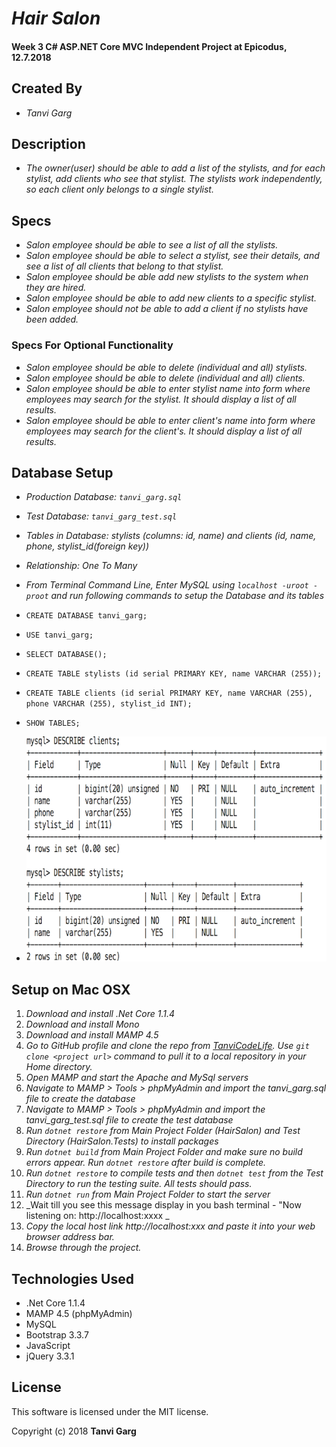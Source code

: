 # _Hair Salon_
#### Week 3 C# ASP.NET Core MVC Independent Project at Epicodus, 12.7.2018

## Created By
* _Tanvi Garg_

## Description
* _The owner(user) should be able to add a list of the stylists, and for each stylist, add clients who see that stylist. The stylists work independently, so each client only belongs to a single stylist._


## Specs
* _Salon employee should be able to see a list of all the stylists._
* _Salon employee should be able to select a stylist, see their details, and see a list of all clients that belong to that stylist._
* _Salon employee should be able add new stylists to the system when they are hired._
* _Salon employee should be able to add new clients to a specific stylist._
* _Salon employee should not be able to add a client if no stylists have been added._
### Specs For Optional Functionality
* _Salon employee should be able to delete (individual and all) stylists._
* _Salon employee should be able to delete (individual and all) clients._
* _Salon employee should be able to enter stylist name into form where employees may search for the stylist. It should display a list of all results._
* _Salon employee should be able to enter client's name into form where employees may search for the client's. It should display a list of all results._


## Database Setup
* _Production Database: `tanvi_garg.sql`_
* _Test Database: `tanvi_garg_test.sql`_
* _Tables in Database: stylists (columns: id, name) and clients (id, name, phone, stylist_id(foreign key))_
* _Relationship: One To Many_  
* _From Terminal Command Line, Enter MySQL using `localhost -uroot -proot` and run following commands to setup the Database and its tables_

* `CREATE DATABASE tanvi_garg;`

* `USE tanvi_garg;`

* `SELECT DATABASE();`

* `CREATE TABLE stylists (id serial PRIMARY KEY, name VARCHAR (255));`

* `CREATE TABLE clients (id serial PRIMARY KEY, name VARCHAR (255), phone VARCHAR (255), stylist_id INT);`

* `SHOW TABLES;`

* ![Visual Of Tables in tanvi_garg DB](/HairSalon/wwwroot/imgs/DBtables.png)



## Setup on Mac OSX
1. _Download and install .Net Core 1.1.4_
2. _Download and install Mono_
3. _Download and install MAMP 4.5_
4. _Go to GitHub profile and clone the repo from [TanviCodeLife](https://github.com/TanviCodeLife/word-counter-csharp-proj). Use `git clone <project url>` command to pull it to a local repository in your Home directory._
5. _Open MAMP and start the Apache and MySql servers_
6. _Navigate to MAMP > Tools > phpMyAdmin and import the tanvi_garg.sql file to create the database_
7. _Navigate to MAMP > Tools > phpMyAdmin and import the tanvi_garg_test.sql file to create the test database_
5. _Run `dotnet restore` from Main Project Folder (HairSalon) and Test Directory (HairSalon.Tests) to install packages_
6. _Run `dotnet build` from Main Project Folder and make sure no build errors appear. Run `dotnet restore` after build is complete._
7. _Run `dotnet restore` to compile tests and then `dotnet test` from the Test Directory to run the testing suite. All tests should pass._
8. _Run `dotnet run` from Main Project Folder to start the server_
9. _Wait till you see this message display in you bash terminal - "Now listening on: http://localhost:xxxx _
10. _Copy the local host link http://localhost:xxx and paste it into your web browser address bar._
11. _Browse through the project._


## Technologies Used

* .Net Core 1.1.4
* MAMP 4.5 (phpMyAdmin)
* MySQL
* Bootstrap 3.3.7
* JavaScript
* jQuery 3.3.1


## License

This software is licensed under the MIT license.

Copyright (c) 2018 **Tanvi Garg**
